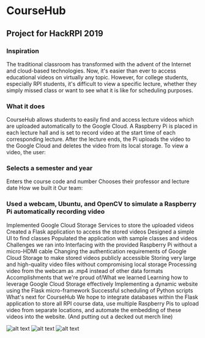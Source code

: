 # CourseHub
## Project for HackRPI 2019
### Inspiration
The traditional classroom has transformed with the advent of the Internet and cloud-based technologies. Now, it's easier than ever to access educational videos on virtually any topic. However, for college students, especially RPI students, it's difficult to view a specific lecture, whether they simply missed class or want to see what it is like for scheduling purposes.

### What it does
CourseHub allows students to easily find and access lecture videos which are uploaded automatically to the Google Cloud. A Raspberry Pi is placed in each lecture hall and is set to record video at the start time of each corresponding lecture. After the lecture ends, the Pi uploads the video to the Google Cloud and deletes the video from its local storage. To view a video, the user:

### Selects a semester and year
Enters the course code and number
Chooses their professor and lecture date
How we built it
Our team:

### Used a webcam, Ubuntu, and OpenCV to simulate a Raspberry Pi automatically recording video
Implemented Google Cloud Storage Services to store the uploaded videos
Created a Flask application to access the stored videos
Designed a simple UI to find classes
Populated the application with sample classes and videos
Challenges we ran into
Interfacing with the provided Raspberry Pi without a micro-HDMI cable
Changing the authentication requirements of Google Cloud Storage to make stored videos publicly accessible
Storing very large and high-quality video files without compromising local storage
Processing video from the webcam as .mp4 instead of other data formats
Accomplishments that we're proud of/What we learned
Learning how to leverage Google Cloud Storage effectively
Implementing a dynamic website using the Flask micro-framework
Successful scheduling of Python scripts
What's next for CourseHub
We hope to integrate databases within the Flask application to store all RPI course data, use multiple Raspberry Pis to upload video from separate locations, and automate the embedding of these videos into the website. (And putting out a decked out merch line)

![alt text](https://github.com/ashwinc12/CourseHub/blob/master/images/CourseHub%20Home%20Page.jpeg)
![alt text](https://github.com/ashwinc12/CourseHub/blob/master/images/course-hub-1.jpg)
![alt text](https://github.com/ashwinc12/CourseHub/blob/master/images/course-hub-2.jpg)


